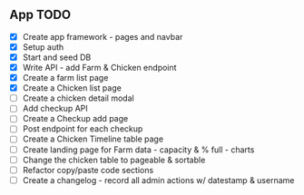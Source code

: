## App TODO

- [X] Create app framework - pages and navbar
- [X] Setup auth
- [X] Start and seed DB
- [X] Write API - add Farm & Chicken endpoint
- [X] Create a farm list page
- [X] Create a Chicken list page
- [ ] Create a chicken detail modal
- [ ] Add checkup API
- [ ] Create a Checkup add page
- [ ] Post endpoint for each checkup
- [ ] Create a Chicken Timeline table page
- [ ] Create landing page for Farm data - capacity & % full - charts
- [ ] Change the chicken table to pageable & sortable
- [ ] Refactor copy/paste code sections
- [ ] Create a changelog - record all admin actions w/ datestamp & username